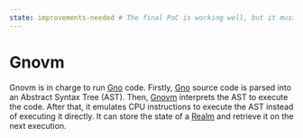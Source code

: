 ```yaml
---
state: improvements-needed # The final PoC is working well, but it must evolve performance-wise.
---
```


# Gnovm

Gnovm is in charge to run [Gno](.) code. 
Firstly, [Gno](.) source code is parsed into an Abstract Syntax Tree (AST).
Then, [Gnovm](./gnovm.md) interprets the AST to execute the code. 
After that, it emulates CPU instructions to execute the AST instead of executing it directly. 
It can store the state of a [Realm](./realm.md) and retrieve it on the next execution.
